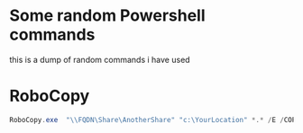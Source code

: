 # Some random Powershell commands
this is a dump of random commands i have used

# RoboCopy
```powershell
RoboCopy.exe  "\\FQDN\Share\AnotherShare" "c:\YourLocation" *.* /E /COPY:DAT /MT:8
```